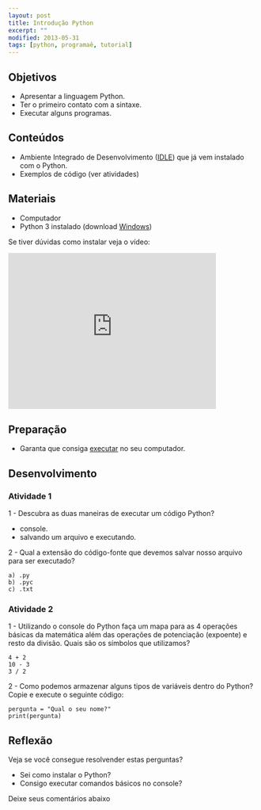 ```yaml
---
layout: post
title: Introdução Python
excerpt: ""
modified: 2013-05-31
tags: [python, programaê, tutorial]
---
```


## Objetivos

- Apresentar a linguagem Python.
- Ter o primeiro contato com a sintaxe.
- Executar alguns programas.

## Conteúdos

- Ambiente Integrado de Desenvolvimento ([IDLE](https://docs.python.org/3/library/idle.html))
que já vem instalado com o Python.
- Exemplos de código (ver atividades)

## Materiais

- Computador
- Python 3 instalado (download [Windows](https://www.python.org/ftp/python/3.4.3/python-3.4.3.msi))

Se tiver dúvidas como instalar veja o vídeo:

<iframe width="420" height="315" src="https://www.youtube.com/embed/wpqkZJ10Gmo" frameborder="0" allowfullscreen></iframe>

## Preparação

- Garanta que consiga [executar](http://maluta.github.io/programae-python-pages/Apoio/idle.html) no seu computador.

## Desenvolvimento

### Atividade 1

1 - Descubra as duas maneiras de executar um código Python?

- console.
- salvando um arquivo e executando.

2 - Qual a extensão do código-fonte que devemos salvar nosso arquivo para ser executado?

    a) .py
    b) .pyc
    c) .txt

### Atividade 2

1 - Utilizando o console do Python faça um mapa para as 4 operações básicas da matemática além das operações de potenciação (expoente) e resto da divisão. Quais são os símbolos que utilizamos?

    4 + 2
    10 - 3
    3 / 2

2 - Como podemos armazenar alguns tipos de variáveis dentro do Python? Copie e execute o seguinte código:

    pergunta = "Qual o seu nome?"
    print(pergunta)



## Reflexão

Veja se você consegue resolvender estas perguntas?

- Sei como instalar o Python?
- Consigo executar comandos básicos no console?

Deixe seus comentários abaixo
